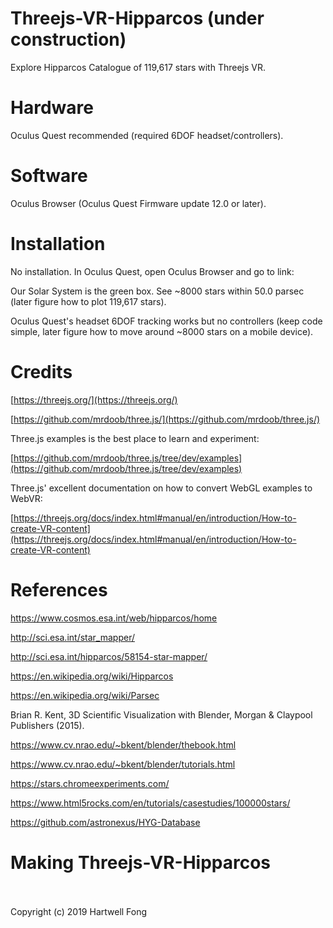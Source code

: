 # Threejs-VR-Hipparcos (under construction)

Explore Hipparcos Catalogue of 119,617 stars with Threejs VR.

# Hardware

Oculus Quest recommended (required 6DOF headset/controllers).<br>

# Software

Oculus Browser (Oculus Quest Firmware update 12.0 or later).

# Installation

No installation. In Oculus Quest, open Oculus Browser and go to link:



Our Solar System is the green box. See ~8000 stars within 50.0 parsec (later figure how to plot 119,617 stars).

Oculus Quest's headset 6DOF tracking works but no controllers (keep code simple, later figure how to move around ~8000 stars on a mobile device).

# Credits

[https://threejs.org/](https://threejs.org/)

[https://github.com/mrdoob/three.js/](https://github.com/mrdoob/three.js/)

Three.js examples is the best place to learn and experiment:

[https://github.com/mrdoob/three.js/tree/dev/examples](https://github.com/mrdoob/three.js/tree/dev/examples)

Three.js' excellent documentation on how to convert WebGL examples to WebVR:

[https://threejs.org/docs/index.html#manual/en/introduction/How-to-create-VR-content](https://threejs.org/docs/index.html#manual/en/introduction/How-to-create-VR-content)

# References

https://www.cosmos.esa.int/web/hipparcos/home

http://sci.esa.int/star_mapper/

http://sci.esa.int/hipparcos/58154-star-mapper/

https://en.wikipedia.org/wiki/Hipparcos

https://en.wikipedia.org/wiki/Parsec

Brian R. Kent, 3D Scientific Visualization with Blender, Morgan & Claypool Publishers (2015).

https://www.cv.nrao.edu/~bkent/blender/thebook.html

https://www.cv.nrao.edu/~bkent/blender/tutorials.html

https://stars.chromeexperiments.com/

https://www.html5rocks.com/en/tutorials/casestudies/100000stars/

https://github.com/astronexus/HYG-Database

# Making Threejs-VR-Hipparcos

<br><br>Copyright (c) 2019 Hartwell Fong
